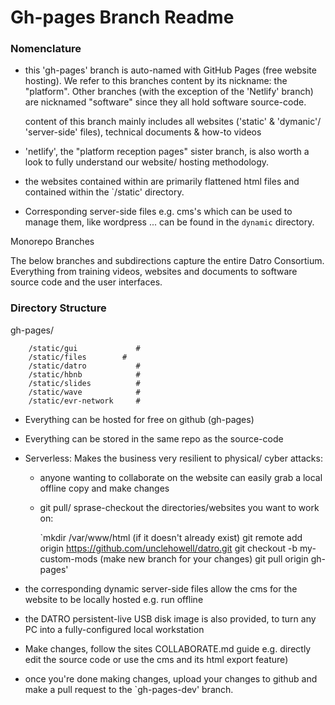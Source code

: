 # Gh-pages Branch Readme 

### Nomenclature

 - this 'gh-pages' branch is auto-named with GitHub Pages (free website hosting). 
   We refer to this branches content by its nickname: the "platform".
   Other branches (with the exception of the 'Netlify' branch) are nicknamed "software" since they all hold software source-code. 

   content of this branch mainly includes all websites ('static' & 'dymanic'/ 'server-side' files), technical documents & how-to videos

 - 'netlify', the "platform reception pages" sister branch, is also worth a look to fully understand our website/ hosting methodology.

 - the websites contained within are primarily flattened html files and contained within the `/static' directory.
 - Corresponding server-side files e.g. cms's which can be used to manage them, like wordpress ... can be found in the `dynamic` directory.

Monorepo Branches

The below branches and subdirections capture the entire Datro Consortium.
Everything from training videos, websites and documents to software source code and the user interfaces.
    
### Directory Structure

gh-pages/ 

        /static/gui             #
        /static/files	     #
        /static/datro           #
        /static/hbnb            #
        /static/slides          #
        /static/wave            #
        /static/evr-network     #
        

  - Everything can be hosted for free on github (gh-pages)
  - Everything can be stored in the same repo as the source-code
  - Serverless: Makes the business very resilient to physical/ cyber attacks:
     - anyone wanting to collaborate on the website can easily grab a local offline copy and make changes
     - git pull/ sprase-checkout the directories/websites you want to work on:

         `mkdir /var/www/html (if it doesn't already exist)
          git remote add origin https://github.com/unclehowell/datro.git
          git checkout -b my-custom-mods (make new branch for your changes)
          git pull origin gh-pages'

  - the corresponding dynamic server-side files allow the cms for the website to be locally hosted e.g. run offline
  - the DATRO persistent-live USB disk image is also provided, to turn any PC into a fully-configured local workstation
  - Make changes, follow the sites COLLABORATE.md guide e.g. directly edit the source code or use the cms and its html export feature)
  - once you're done making changes, upload your changes to github and make a pull request to the `gh-pages-dev' branch.


